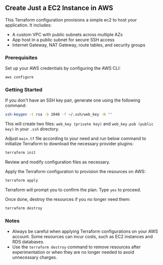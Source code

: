 ## Create Just a EC2 Instance in AWS

This Terraform configuration provisions a simple ec2 to host your application. It includes:

- A custom VPC with public subnets across multiple AZs
- App host in a public subnet for secure SSH access
- Internet Gateway, NAT Gateway, route tables, and security groups

### Prerequisites

Set up your AWS credentials by configuring the AWS CLI:

```bash
aws configure
```

### Getting Started

If you don't have an SSH key pair, generate one using the following command:

```bash
ssh-keygen -t rsa -b 2048 -f ~/.ssh/web_key -N ""
```

This will create two files: `web_key (private key)` and `web_key.pub (public key)` in your `.ssh` directory.


Adjust ```main.tf``` file according to your need and run below command to initialize Terraform to download the necessary provider plugins:

```bash
terraform init
```

Review and modify configuration files as necessary.

Apply the Terraform configuration to provision the resources on AWS:

```bash
terraform apply
```

Terraform will prompt you to confirm the plan. Type `yes` to proceed.

Once done, destroy the resources if you no longer need them:

```bash
terraform destroy
```

### Notes
- Always be careful when applying Terraform configurations on your AWS account. Some resources can incur costs, such as EC2 instances and RDS databases.
- Use the `terraform destroy` command to remove resources after experimentation or when they are no longer needed to avoid unnecessary charges.
